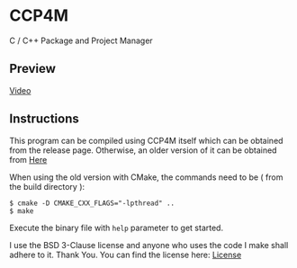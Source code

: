 # CCP4M
C / C++ Package and Project Manager

## Preview
[Video](https://asciinema.org/a/155030)

## Instructions
This program can be compiled using CCP4M itself which can be obtained from the release page.
Otherwise, an older version of it can be obtained from [Here](https://github.com/Electrux/CCPP-Code/tree/master/CCP4M_Old)

When using the old version with CMake, the commands need to be ( from the build directory ):


	$ cmake -D CMAKE_CXX_FLAGS="-lpthread" ..
	$ make



Execute the binary file with `help` parameter to get started.

I use the BSD 3-Clause license and anyone who uses the code I make shall adhere to it. Thank You.
You can find the license here:
[License](https://github.com/Electrux/Rust-Code/blob/master/LICENSE)
